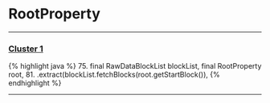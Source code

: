 # RootProperty

***

### [Cluster 1](./1)
{% highlight java %}
75. final RawDataBlockList blockList, final RootProperty root,
81.     .extract(blockList.fetchBlocks(root.getStartBlock()),
{% endhighlight %}

***

